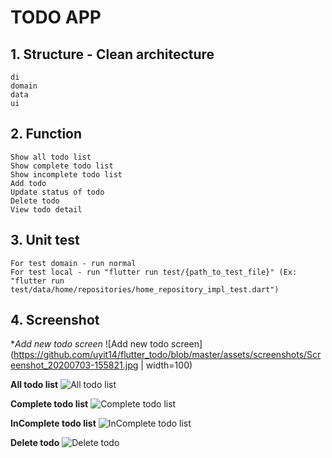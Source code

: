 # TODO APP #
## 1. Structure - Clean architecture ##
	di
	domain
	data
	ui
## 2. Function ##
	Show all todo list
	Show complete todo list
	Show incomplete todo list
	Add todo
	Update status of todo
	Delete todo
	View todo detail
## 3. Unit test ##
	For test domain - run normal
	For test local - run "flutter run test/{path_to_test_file}" (Ex: "flutter run test/data/home/repositories/home_repository_impl_test.dart")
## 4. Screenshot ##
**Add new todo screen*
![Add new todo screen](https://github.com/uyit14/flutter_todo/blob/master/assets/screenshots/Screenshot_20200703-155821.jpg | width=100)

**All todo list**
![All todo list](https://github.com/uyit14/flutter_todo/blob/master/assets/screenshots/Screenshot_20200703-160035.jpg)

**Complete todo list**
![Complete todo list](https://github.com/uyit14/flutter_todo/blob/master/assets/screenshots/Screenshot_20200703-160049.jpg)

**InComplete todo list**
![InComplete todo list](https://github.com/uyit14/flutter_todo/blob/master/assets/screenshots/Screenshot_20200703-160056.jpg)

**Delete todo**
![Delete todo](https://github.com/uyit14/flutter_todo/blob/master/assets/screenshots/Screenshot_20200703-160115.jpg)
